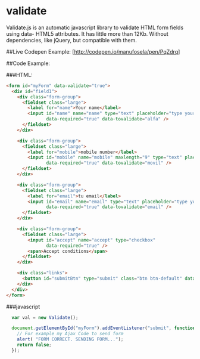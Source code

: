 # validate

Validate.js is an automatic javascript library to validate HTML form fields using data- HTML5 attributes. It has little more than 12Kb. Without dependencies, like jQuery, but compatible with them.

##Live Codepen Example:
[http://codepen.io/manufosela/pen/PqZdrq]

##Code Example:

###HTML:

```html
<form id="myForm" data-validate="true">
  <div id="field1">
    <div class="form-group">
      <fieldset class="large">
        <label for="name">Your name</label>
        <input id="name" name="name" type="text" placeholder="type your name" 
               data-required="true" data-tovalidate="alfa" />
      </fieldset>
    </div>

    <div class="form-group">
      <fieldset class="large">
        <label for="mobile">mobile number</label>
        <input id="mobile" name="mobile" maxlength="9" type="text" placeholder="type your mobile number"
               data-required="true" data-tovalidate="movil" />
      </fieldset>
    </div>

    <div class="form-group">
      <fieldset class="large">
        <label for="email">tu email</label>
        <input id="email" name="email" type="text" placeholder="type your email"
               data-required="true" data-tovalidate="email" />
      </fieldset>
    </div>

    <div class="form-group">
      <fieldset class="large">
        <input id="accept" name="accept" type="checkbox"
               data-required="true" />
        <span>Accept conditions</span>
      </fieldset>
    </div>

    <div class="links">
      <button id="submitBtn" type="submit" class="btn btn-default" data-checkform="true">Submit</button>
    </div>
  </div>
</form>
```

###javascript
```javascript
  var val = new Validate();

  document.getElementById("myForm").addEventListener("submit", function(evt) {
    // For example my Ajax Code to send form
    alert( "FORM CORRECT. SENDING FORM...");
    return false;
  });
```
